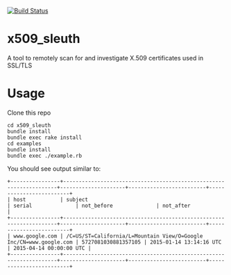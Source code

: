 [![Build Status](https://travis-ci.org/rhenning/x509_sleuth.svg?branch=master)](https://travis-ci.org/rhenning/x509_sleuth)

# x509_sleuth

A tool to remotely scan for and investigate X.509 certificates used in SSL/TLS

# Usage

Clone this repo
```
cd x509_sleuth
bundle install
bundle exec rake install
cd examples
bundle install
bundle exec ./example.rb
```
You should see output similar to:

```
+----------------+--------------------------------------------------------------------+---------------------+-------------------------+-------------------------+
| host           | subject                                                            | serial              | not_before              | not_after               |
+----------------+--------------------------------------------------------------------+---------------------+-------------------------+-------------------------+
| www.google.com | /C=US/ST=California/L=Mountain View/O=Google Inc/CN=www.google.com | 5727081030881357105 | 2015-01-14 13:14:16 UTC | 2015-04-14 00:00:00 UTC |
+----------------+--------------------------------------------------------------------+---------------------+-------------------------+-------------------------+
```

